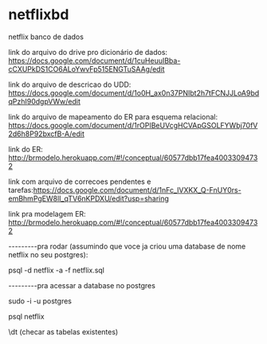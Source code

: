 # netflixbd
netflix banco de dados


link do arquivo do drive pro dicionário de dados: https://docs.google.com/document/d/1cuHeuuIBba-cCXUPkDS1CO6ALoYwvFp515ENGTuSAAg/edit

link do arquivo de descricao do UDD: https://docs.google.com/document/d/1o0H_ax0n37PNIbt2h7tFCNJJLoA9bdqPzhI90dgpVWw/edit

link do arquivo de mapeamento do ER para esquema relacional: https://docs.google.com/document/d/1rOPIBeUVcgHCVApGSOLFYWbj70fV2d6h8P92bxcfB-A/edit

link do ER: http://brmodelo.herokuapp.com/#!/conceptual/60577dbb17fea40033094732

link com arquivo de correcoes pendentes e tarefas:https://docs.google.com/document/d/1nFc_lVXKX_Q-FnUY0rs-emBhmPgEW8lI_qTV6nKPDXU/edit?usp=sharing

link pra modelagem ER: http://brmodelo.herokuapp.com/#!/conceptual/60577dbb17fea40033094732



---------pra rodar (assumindo que voce ja criou uma database de nome netflix no seu postgres):

psql -d netflix -a -f netflix.sql


---------pra acessar a database no postgres

sudo -i -u postgres

psql netflix 

\dt (checar as tabelas existentes)

